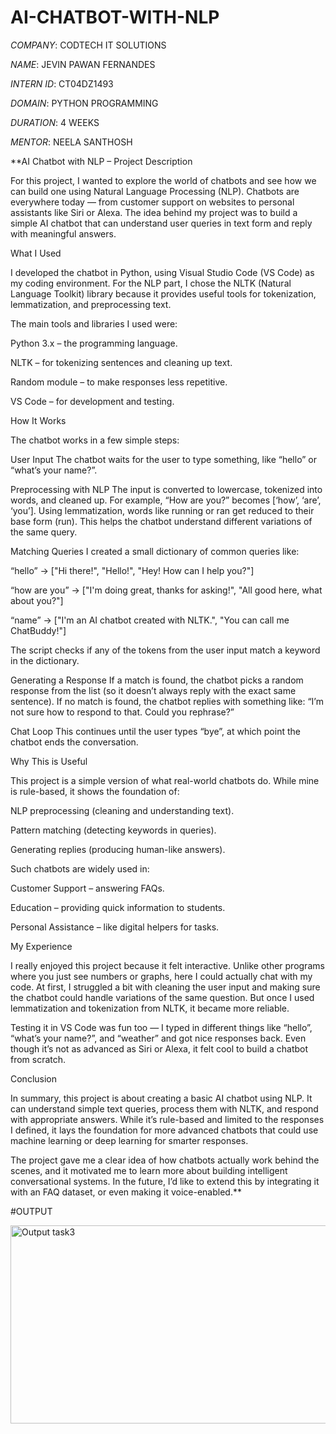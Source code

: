 # AI-CHATBOT-WITH-NLP

*COMPANY*: CODTECH IT SOLUTIONS

*NAME*: JEVIN PAWAN FERNANDES

*INTERN ID*: CT04DZ1493

*DOMAIN*: PYTHON PROGRAMMING

*DURATION*: 4 WEEKS

*MENTOR*: NEELA SANTHOSH

**AI Chatbot with NLP – Project Description

For this project, I wanted to explore the world of chatbots and see how we can build one using Natural Language Processing (NLP). Chatbots are everywhere today — from customer support on websites to personal assistants like Siri or Alexa. The idea behind my project was to build a simple AI chatbot that can understand user queries in text form and reply with meaningful answers.

What I Used

I developed the chatbot in Python, using Visual Studio Code (VS Code) as my coding environment. For the NLP part, I chose the NLTK (Natural Language Toolkit) library because it provides useful tools for tokenization, lemmatization, and preprocessing text.

The main tools and libraries I used were:

Python 3.x – the programming language.

NLTK – for tokenizing sentences and cleaning up text.

Random module – to make responses less repetitive.

VS Code – for development and testing.

How It Works

The chatbot works in a few simple steps:

User Input
The chatbot waits for the user to type something, like “hello” or “what’s your name?”.

Preprocessing with NLP
The input is converted to lowercase, tokenized into words, and cleaned up. For example, “How are you?” becomes [‘how’, ‘are’, ‘you’]. Using lemmatization, words like running or ran get reduced to their base form (run). This helps the chatbot understand different variations of the same query.

Matching Queries
I created a small dictionary of common queries like:

“hello” → ["Hi there!", "Hello!", "Hey! How can I help you?"]

“how are you” → ["I'm doing great, thanks for asking!", "All good here, what about you?"]

“name” → ["I'm an AI chatbot created with NLTK.", "You can call me ChatBuddy!"]

The script checks if any of the tokens from the user input match a keyword in the dictionary.

Generating a Response
If a match is found, the chatbot picks a random response from the list (so it doesn’t always reply with the exact same sentence). If no match is found, the chatbot replies with something like: “I’m not sure how to respond to that. Could you rephrase?”

Chat Loop
This continues until the user types “bye”, at which point the chatbot ends the conversation.

Why This is Useful

This project is a simple version of what real-world chatbots do. While mine is rule-based, it shows the foundation of:

NLP preprocessing (cleaning and understanding text).

Pattern matching (detecting keywords in queries).

Generating replies (producing human-like answers).

Such chatbots are widely used in:

Customer Support – answering FAQs.

Education – providing quick information to students.

Personal Assistance – like digital helpers for tasks.

My Experience

I really enjoyed this project because it felt interactive. Unlike other programs where you just see numbers or graphs, here I could actually chat with my code. At first, I struggled a bit with cleaning the user input and making sure the chatbot could handle variations of the same question. But once I used lemmatization and tokenization from NLTK, it became more reliable.

Testing it in VS Code was fun too — I typed in different things like “hello”, “what’s your name?”, and “weather” and got nice responses back. Even though it’s not as advanced as Siri or Alexa, it felt cool to build a chatbot from scratch.

Conclusion

In summary, this project is about creating a basic AI chatbot using NLP. It can understand simple text queries, process them with NLTK, and respond with appropriate answers. While it’s rule-based and limited to the responses I defined, it lays the foundation for more advanced chatbots that could use machine learning or deep learning for smarter responses.

The project gave me a clear idea of how chatbots actually work behind the scenes, and it motivated me to learn more about building intelligent conversational systems. In the future, I’d like to extend this by integrating it with an FAQ dataset, or even making it voice-enabled.**

#OUTPUT

<img width="788" height="317" alt="Output task3" src="https://github.com/user-attachments/assets/00c3c76b-b7a2-41c7-8363-052482b3901d" />
